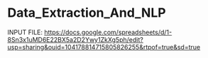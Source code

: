 # Data_Extraction_And_NLP

INPUT FILE: https://docs.google.com/spreadsheets/d/1-8Sn3x1uMD6E22BX5a2D2Ywy1ZkXg5ph/edit?usp=sharing&ouid=104178814715805826255&rtpof=true&sd=true

